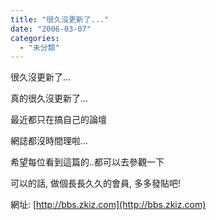 ```yaml
---
title: "很久沒更新了..."
date: "2006-03-07"
categories: 
  - "未分類"
---
```


很久沒更新了...

真的很久沒更新了...

最近都只在搞自己的論壇

網誌都沒時間理啦...

希望每位看到這篇的..都可以去參觀一下

可以的話, 做個長長久久的會員, 多多發貼吧!

網址: [http://bbs.zkiz.com](http://bbs.zkiz.com)
